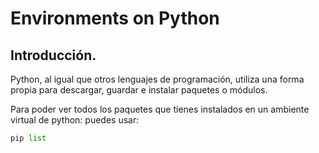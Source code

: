 # Environments on Python

## Introducción.

Python, al igual que otros lenguajes de programación, utiliza una forma propia para descargar, guardar e instalar paquetes o módulos.

Para poder ver todos los paquetes que tienes instalados en un ambiente virtual de python: puedes usar:

```python
pip list
```
